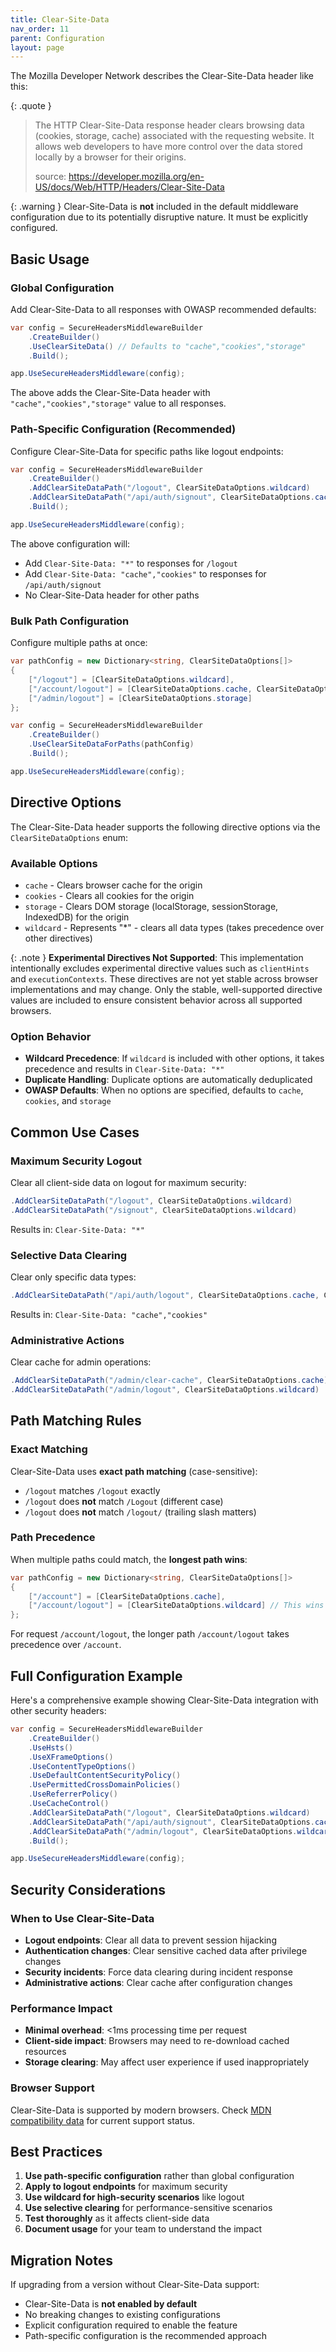 ```yaml
---
title: Clear-Site-Data
nav_order: 11
parent: Configuration
layout: page
---
```


The Mozilla Developer Network describes the Clear-Site-Data header like this:

{: .quote }
> The HTTP Clear-Site-Data response header clears browsing data (cookies, storage, cache) associated with the requesting website. It allows web developers to have more control over the data stored locally by a browser for their origins.
>
> source: https://developer.mozilla.org/en-US/docs/Web/HTTP/Headers/Clear-Site-Data

{: .warning }
Clear-Site-Data is **not** included in the default middleware configuration due to its potentially disruptive nature. It must be explicitly configured.

## Basic Usage

### Global Configuration

Add Clear-Site-Data to all responses with OWASP recommended defaults:

```csharp
var config = SecureHeadersMiddlewareBuilder
    .CreateBuilder()
    .UseClearSiteData() // Defaults to "cache","cookies","storage"
    .Build();

app.UseSecureHeadersMiddleware(config);
```

The above adds the Clear-Site-Data header with `"cache","cookies","storage"` value to all responses.

### Path-Specific Configuration (Recommended)

Configure Clear-Site-Data for specific paths like logout endpoints:

```csharp
var config = SecureHeadersMiddlewareBuilder
    .CreateBuilder()
    .AddClearSiteDataPath("/logout", ClearSiteDataOptions.wildcard)
    .AddClearSiteDataPath("/api/auth/signout", ClearSiteDataOptions.cache, ClearSiteDataOptions.cookies)
    .Build();

app.UseSecureHeadersMiddleware(config);
```

The above configuration will:
- Add `Clear-Site-Data: "*"` to responses for `/logout`
- Add `Clear-Site-Data: "cache","cookies"` to responses for `/api/auth/signout`
- No Clear-Site-Data header for other paths

### Bulk Path Configuration

Configure multiple paths at once:

```csharp
var pathConfig = new Dictionary<string, ClearSiteDataOptions[]>
{
    ["/logout"] = [ClearSiteDataOptions.wildcard],
    ["/account/logout"] = [ClearSiteDataOptions.cache, ClearSiteDataOptions.cookies],
    ["/admin/logout"] = [ClearSiteDataOptions.storage]
};

var config = SecureHeadersMiddlewareBuilder
    .CreateBuilder()
    .UseClearSiteDataForPaths(pathConfig)
    .Build();

app.UseSecureHeadersMiddleware(config);
```

## Directive Options

The Clear-Site-Data header supports the following directive options via the `ClearSiteDataOptions` enum:

### Available Options

- `cache` - Clears browser cache for the origin
- `cookies` - Clears all cookies for the origin
- `storage` - Clears DOM storage (localStorage, sessionStorage, IndexedDB) for the origin
- `wildcard` - Represents "*" - clears all data types (takes precedence over other directives)

{: .note }
**Experimental Directives Not Supported**: This implementation intentionally excludes experimental directive values such as `clientHints` and `executionContexts`. These directives are not yet stable across browser implementations and may change. Only the stable, well-supported directive values are included to ensure consistent behavior across all supported browsers.

### Option Behavior

- **Wildcard Precedence**: If `wildcard` is included with other options, it takes precedence and results in `Clear-Site-Data: "*"`
- **Duplicate Handling**: Duplicate options are automatically deduplicated
- **OWASP Defaults**: When no options are specified, defaults to `cache`, `cookies`, and `storage`

## Common Use Cases

### Maximum Security Logout

Clear all client-side data on logout for maximum security:

```csharp
.AddClearSiteDataPath("/logout", ClearSiteDataOptions.wildcard)
.AddClearSiteDataPath("/signout", ClearSiteDataOptions.wildcard)
```

Results in: `Clear-Site-Data: "*"`

### Selective Data Clearing

Clear only specific data types:

```csharp
.AddClearSiteDataPath("/api/auth/logout", ClearSiteDataOptions.cache, ClearSiteDataOptions.cookies)
```

Results in: `Clear-Site-Data: "cache","cookies"`

### Administrative Actions

Clear cache for admin operations:

```csharp
.AddClearSiteDataPath("/admin/clear-cache", ClearSiteDataOptions.cache)
.AddClearSiteDataPath("/admin/logout", ClearSiteDataOptions.wildcard)
```

## Path Matching Rules

### Exact Matching

Clear-Site-Data uses **exact path matching** (case-sensitive):

- `/logout` matches `/logout` exactly
- `/logout` does **not** match `/Logout` (different case)
- `/logout` does **not** match `/logout/` (trailing slash matters)

### Path Precedence

When multiple paths could match, the **longest path wins**:

```csharp
var pathConfig = new Dictionary<string, ClearSiteDataOptions[]>
{
    ["/account"] = [ClearSiteDataOptions.cache],
    ["/account/logout"] = [ClearSiteDataOptions.wildcard] // This wins for /account/logout
};
```

For request `/account/logout`, the longer path `/account/logout` takes precedence over `/account`.

## Full Configuration Example

Here's a comprehensive example showing Clear-Site-Data integration with other security headers:

```csharp
var config = SecureHeadersMiddlewareBuilder
    .CreateBuilder()
    .UseHsts()
    .UseXFrameOptions()
    .UseContentTypeOptions()
    .UseDefaultContentSecurityPolicy()
    .UsePermittedCrossDomainPolicies()
    .UseReferrerPolicy()
    .UseCacheControl()
    .AddClearSiteDataPath("/logout", ClearSiteDataOptions.wildcard)
    .AddClearSiteDataPath("/api/auth/signout", ClearSiteDataOptions.cache, ClearSiteDataOptions.cookies)
    .AddClearSiteDataPath("/admin/logout", ClearSiteDataOptions.wildcard)
    .Build();

app.UseSecureHeadersMiddleware(config);
```

## Security Considerations

### When to Use Clear-Site-Data

- **Logout endpoints**: Clear all data to prevent session hijacking
- **Authentication changes**: Clear sensitive cached data after privilege changes
- **Security incidents**: Force data clearing during incident response
- **Administrative actions**: Clear cache after configuration changes

### Performance Impact

- **Minimal overhead**: <1ms processing time per request
- **Client-side impact**: Browsers may need to re-download cached resources
- **Storage clearing**: May affect user experience if used inappropriately

### Browser Support

Clear-Site-Data is supported by modern browsers. Check [MDN compatibility data](https://developer.mozilla.org/en-US/docs/Web/HTTP/Headers/Clear-Site-Data#browser_compatibility) for current support status.

## Best Practices

1. **Use path-specific configuration** rather than global configuration
2. **Apply to logout endpoints** for maximum security
3. **Use wildcard for high-security scenarios** like logout
4. **Use selective clearing** for performance-sensitive scenarios
5. **Test thoroughly** as it affects client-side data
6. **Document usage** for your team to understand the impact

## Migration Notes

If upgrading from a version without Clear-Site-Data support:

- Clear-Site-Data is **not enabled by default**
- No breaking changes to existing configurations
- Explicit configuration required to enable the feature
- Path-specific configuration is the recommended approach
